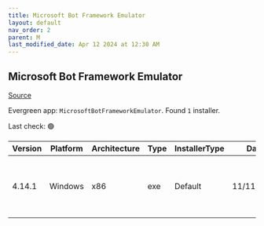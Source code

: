 ```yaml
---
title: Microsoft Bot Framework Emulator
layout: default
nav_order: 2
parent: M
last_modified_date: Apr 12 2024 at 12:30 AM
---
```


## Microsoft Bot Framework Emulator

[Source](https://github.com/microsoft/BotFramework-Emulator/)

Evergreen app: `MicrosoftBotFrameworkEmulator`. Found `1` installer.

Last check: 🟢

| Version | Platform | Architecture | Type | InstallerType | Date       | Size      | URI                                                                                                                                                                                                                                                        |
| ------- | -------- | ------------ | ---- | ------------- | ---------- | --------- | ---------------------------------------------------------------------------------------------------------------------------------------------------------------------------------------------------------------------------------------------------------- |
| 4.14.1  | Windows  | x86          | exe  | Default       | 11/11/2021 | 164630672 | [https://github.com/microsoft/BotFramework-Emulator/releases/download/v4.14.1/BotFramework-Emulator-4.14.1-windows-setup.exe](https://github.com/microsoft/BotFramework-Emulator/releases/download/v4.14.1/BotFramework-Emulator-4.14.1-windows-setup.exe) |
